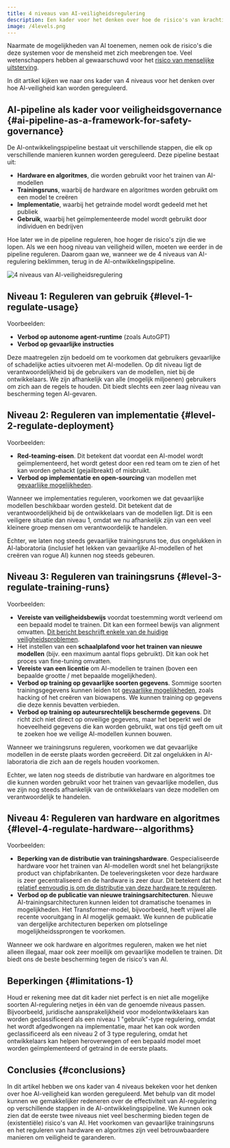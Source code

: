 ```yaml
---
title: 4 niveaus van AI-veiligheidsregulering
description: Een kader voor het denken over hoe de risico's van krachtige AI-systemen kunnen worden gemitigeerd
image: /4levels.png
---
```


Naarmate de mogelijkheden van AI toenemen, nemen ook de risico's die deze systemen voor de mensheid met zich meebrengen toe.
Veel wetenschappers hebben al gewaarschuwd voor het [risico van menselijke uitsterving](/xrisk).

In dit artikel kijken we naar ons kader van 4 niveaus voor het denken over hoe AI-veiligheid kan worden gereguleerd.

## AI-pipeline als kader voor veiligheidsgovernance {#ai-pipeline-as-a-framework-for-safety-governance}

De AI-ontwikkelingspipeline bestaat uit verschillende stappen, die elk op verschillende manieren kunnen worden gereguleerd.
Deze pipeline bestaat uit:

- **Hardware en algoritmes**, die worden gebruikt voor het trainen van AI-modellen
- **Trainingsruns**, waarbij de hardware en algoritmes worden gebruikt om een model te creëren
- **Implementatie**, waarbij het getrainde model wordt gedeeld met het publiek
- **Gebruik**, waarbij het geïmplementeerde model wordt gebruikt door individuen en bedrijven

Hoe later we in de pipeline reguleren, hoe hoger de risico's zijn die we lopen.
Als we een hoog niveau van veiligheid willen, moeten we eerder in de pipeline reguleren.
Daarom gaan we, wanneer we de 4 niveaus van AI-regulering beklimmen, terug in de AI-ontwikkelingspipeline.

![4 niveaus van AI-veiligheidsregulering](/4levels.png)

## Niveau 1: Reguleren van gebruik {#level-1-regulate-usage}

Voorbeelden:

- **Verbod op autonome agent-runtime** (zoals AutoGPT)
- **Verbod op gevaarlijke instructies**

Deze maatregelen zijn bedoeld om te voorkomen dat gebruikers gevaarlijke of schadelijke acties uitvoeren met AI-modellen.
Op dit niveau ligt de verantwoordelijkheid bij de gebruikers van de modellen, niet bij de ontwikkelaars.
We zijn afhankelijk van alle (mogelijk miljoenen) gebruikers om zich aan de regels te houden.
Dit biedt slechts een zeer laag niveau van bescherming tegen AI-gevaren.

## Niveau 2: Reguleren van implementatie {#level-2-regulate-deployment}

Voorbeelden:

- **Red-teaming-eisen**. Dit betekent dat voordat een AI-model wordt geïmplementeerd, het wordt getest door een red team om te zien of het kan worden gehackt (gejailbreakt) of misbruikt.
- **Verbod op implementatie en open-sourcing** van modellen met [gevaarlijke mogelijkheden](/dangerous-capabilities).

Wanneer we implementaties reguleren, voorkomen we dat gevaarlijke modellen beschikbaar worden gesteld.
Dit betekent dat de verantwoordelijkheid bij de ontwikkelaars van de modellen ligt.
Dit is een veiligere situatie dan niveau 1, omdat we nu afhankelijk zijn van een veel kleinere groep mensen om verantwoordelijk te handelen.

Echter, we laten nog steeds gevaarlijke trainingsruns toe, dus ongelukken in AI-laboratoria (inclusief het lekken van gevaarlijke AI-modellen of het creëren van rogue AI) kunnen nog steeds gebeuren.

## Niveau 3: Reguleren van trainingsruns {#level-3-regulate-training-runs}

Voorbeelden:

- **Vereiste van veiligheidsbewijs** voordat toestemming wordt verleend om een bepaald model te trainen. Dit kan een formeel bewijs van alignment omvatten. [Dit bericht beschrijft enkele van de huidige veiligheidsproblemen](https://www.lesswrong.com/posts/mnoc3cKY3gXMrTybs/a-list-of-core-ai-safety-problems-and-how-i-hope-to-solve).
- Het instellen van een **schaalplafond voor het trainen van nieuwe modellen** (bijv. een maximum aantal flops gebruikt). Dit kan ook het proces van fine-tuning omvatten.
- **Vereiste van een licentie** om AI-modellen te trainen (boven een bepaalde grootte / met bepaalde mogelijkheden).
- **Verbod op training op gevaarlijke soorten gegevens**. Sommige soorten trainingsgegevens kunnen leiden tot [gevaarlijke mogelijkheden](/dangerous-capabilities), zoals hacking of het creëren van biowapens. We kunnen training op gegevens die deze kennis bevatten verbieden.
- **Verbod op training op auteursrechtelijk beschermde gegevens**. Dit richt zich niet direct op onveilige gegevens, maar het beperkt wel de hoeveelheid gegevens die kan worden gebruikt, wat ons tijd geeft om uit te zoeken hoe we veilige AI-modellen kunnen bouwen.

Wanneer we trainingsruns reguleren, voorkomen we dat gevaarlijke modellen in de eerste plaats worden gecreëerd.
Dit zal ongelukken in AI-laboratoria die zich aan de regels houden voorkomen.

Echter, we laten nog steeds de distributie van hardware en algoritmes toe die kunnen worden gebruikt voor het trainen van gevaarlijke modellen, dus we zijn nog steeds afhankelijk van de ontwikkelaars van deze modellen om verantwoordelijk te handelen.

## Niveau 4: Reguleren van hardware en algoritmes {#level-4-regulate-hardware--algorithms}

Voorbeelden:

- **Beperking van de distributie van trainingshardware**. Gespecialiseerde hardware voor het trainen van AI-modellen wordt snel het belangrijkste product van chipfabrikanten. De toeleveringsketen voor deze hardware is zeer gecentraliseerd en de hardware is zeer duur. Dit betekent dat het [relatief eenvoudig is om de distributie van deze hardware te reguleren](https://arxiv.org/abs/2303.11341).
- **Verbod op de publicatie van nieuwe trainingsarchitecturen**. Nieuwe AI-trainingsarchitecturen kunnen leiden tot dramatische toenames in mogelijkheden. Het Transformer-model, bijvoorbeeld, heeft vrijwel alle recente vooruitgang in AI mogelijk gemaakt. We kunnen de publicatie van dergelijke architecturen beperken om plotselinge mogelijkheidssprongen te voorkomen.

Wanneer we ook hardware en algoritmes reguleren, maken we het niet alleen illegaal, maar ook zeer moeilijk om gevaarlijke modellen te trainen.
Dit biedt ons de beste bescherming tegen de risico's van AI.

## Beperkingen {#limitations-1}

Houd er rekening mee dat dit kader niet perfect is en niet alle mogelijke soorten AI-regulering netjes in één van de genoemde niveaus passen.
Bijvoorbeeld, juridische aansprakelijkheid voor modelontwikkelaars kan worden geclassificeerd als een niveau 1 "gebruik"-type regulering, omdat het wordt afgedwongen na implementatie, maar het kan ook worden geclassificeerd als een niveau 2 of 3 type regulering, omdat het ontwikkelaars kan helpen heroverwegen of een bepaald model moet worden geïmplementeerd of getraind in de eerste plaats.

## Conclusies {#conclusions}

In dit artikel hebben we ons kader van 4 niveaus bekeken voor het denken over hoe AI-veiligheid kan worden gereguleerd.
Met behulp van dit model kunnen we gemakkelijker redeneren over de effectiviteit van AI-regulering op verschillende stappen in de AI-ontwikkelingspipeline.
We kunnen ook zien dat de eerste twee niveaus niet veel bescherming bieden tegen de (existentiële) risico's van AI.
Het voorkomen van gevaarlijke trainingsruns en het reguleren van hardware en algoritmes zijn veel betrouwbaardere manieren om veiligheid te garanderen.
